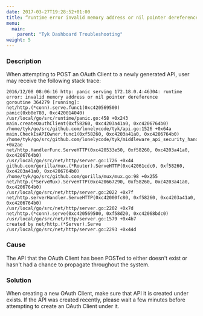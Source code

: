 ```yaml
---
date: 2017-03-27T19:28:52+01:00
title: “runtime error invalid memory address or nil pointer dereference“
menu:
  main:
    parent: "Tyk Dashboard Troubleshooting"
weight: 5 
---
```


### Description

When attempting to POST an OAuth Client to a newly generated API, user may receive the following stack trace:

```
2016/12/08 08:06:16 http: panic serving 172.18.0.4:46304: runtime error: invalid memory address or nil pointer dereference
goroutine 364279 [running]:
net/http.(*conn).serve.func1(0xc420569500)
panic(0xb0e780, 0xc420014040)
/usr/local/go/src/runtime/panic.go:458 +0x243
main.createOauthClient(0xf58260, 0xc4203a41a0, 0xc4206764b0)
/home/tyk/go/src/github.com/lonelycode/tyk/api.go:1526 +0x64a
main.CheckIsAPIOwner.func1(0xf58260, 0xc4203a41a0, 0xc4206764b0)
/home/tyk/go/src/github.com/lonelycode/tyk/middleware_api_security_handler.go:24 +0x2ae
net/http.HandlerFunc.ServeHTTP(0xc420533e50, 0xf58260, 0xc4203a41a0, 0xc4206764b0)
/usr/local/go/src/net/http/server.go:1726 +0x44
github.com/gorilla/mux.(*Router).ServeHTTP(0xc42061cdc0, 0xf58260, 0xc4203a41a0, 0xc4206764b0)
/home/tyk/go/src/github.com/gorilla/mux/mux.go:98 +0x255
net/http.(*ServeMux).ServeHTTP(0xc420667290, 0xf58260, 0xc4203a41a0, 0xc4206764b0)
/usr/local/go/src/net/http/server.go:2022 +0x7f
net/http.serverHandler.ServeHTTP(0xc42000fc80, 0xf58260, 0xc4203a41a0, 0xc4206764b0)
/usr/local/go/src/net/http/server.go:2202 +0x7d
net/http.(*conn).serve(0xc420569500, 0xf58d20, 0xc42068bdc0)
/usr/local/go/src/net/http/server.go:1579 +0x4b7
created by net/http.(*Server).Serve
/usr/local/go/src/net/http/server.go:2293 +0x44d
```

### Cause

The API that the OAuth Client has been POSTed to either doesn't exist or hasn't had a chance to propagate throughout the system.

### Solution

When creating a new OAuth Client, make sure that API it is created under exists. If the API was created recently, please wait a few minutes before attempting to create an OAuth Client under it.